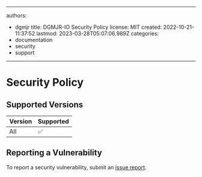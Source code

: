 ---
authors:
- dgmjr
title: DGMJR-IO Security Policy
license: MIT
created: 2022-10-21-11:37:52
lastmod: 2023-03-28T05:07:06.989Z
categories:
- documentation
- security
- support
---------

# Security Policy

## Supported Versions

| Version |     Supported      |
|---------|--------------------|
| All     | :white_check_mark: |

## Reporting a Vulnerability

To report a security vulnerability, submit an [issue report](sakuritaty.dgmjr.io).
